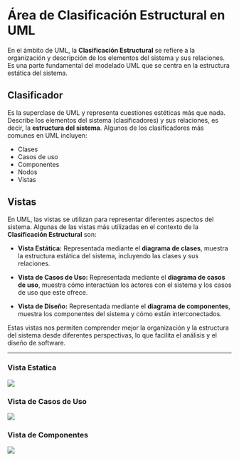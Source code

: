 
# Área de Clasificación Estructural en UML

En el ámbito de UML, la **Clasificación Estructural** se refiere a la organización y descripción de los elementos del sistema y sus relaciones. Es una parte fundamental del modelado UML que se centra en la estructura estática del sistema.

## Clasificador

Es la superclase de UML y representa cuestiones estéticas más que nada. Describe los elementos del sistema (clasificadores) y sus relaciones, es decir, la **estructura del sistema**. Algunos de los clasificadores más comunes en UML incluyen:

- Clases
- Casos de uso
- Componentes
- Nodos
- Vistas

## Vistas

En UML, las vistas se utilizan para representar diferentes aspectos del sistema. Algunas de las vistas más utilizadas en el contexto de la **Clasificación Estructural** son:

- **Vista Estática:** Representada mediante el **diagrama de clases**, muestra la estructura estática del sistema, incluyendo las clases y sus relaciones.

- **Vista de Casos de Uso:** Representada mediante el **diagrama de casos de uso**, muestra cómo interactúan los actores con el sistema y los casos de uso que este ofrece.

- **Vista de Diseño:** Representada mediante el **diagrama de componentes**, muestra los componentes del sistema y cómo están interconectados.

Estas vistas nos permiten comprender mejor la organización y la estructura del sistema desde diferentes perspectivas, lo que facilita el análisis y el diseño de software.


---
### Vista Estatica

![](https://lh7-us.googleusercontent.com/docsz/AD_4nXdGA2YbXHBfFh0NxhOk5gcfAMc5FhZU_MjLKPe3BfPQFX-l_LcI7hNm6z09IzMqUihXF2-wU5OS7VFmnxjd3yC4EwpxEiuUJT2_ZB-DcbN729ourSj38LLeRRf9gCOSAbt9FNUsGnexsDCWDc8K_GFIckoM?key=VReuh94fGGpJZLGsXsGdUQ)
### Vista de Casos de Uso
![](https://lh7-us.googleusercontent.com/docsz/AD_4nXeE2LMj7dD7puQI-vlnvjsBEXJcBeBff_mFKOfOdNmLUrZbpitJrGbtyR4iK6n2AUW01-zzLstnpAhGYmBDpvMOLUlSlIN_G7YHkmhuAu3-DxkwGAKJ_v7VWj5mtOjecBt58np-Cvh4MZNqgxZlqUqy0zhU?key=VReuh94fGGpJZLGsXsGdUQ)
### Vista de Componentes
![](https://lh7-us.googleusercontent.com/docsz/AD_4nXd8KTu98kJ6I_mwmF2lraro9Qs9azbVb-tNK6zK9YHo_YXlbqSidVa0Ad3Fm44O5LaDVW3O8Cgf3meWnk8UfCO9XTKJF0uG5n6KKk8Wgps2FmXu4W-k8Ec_nq9Bhcbhjny9q1sma-MlJI6-GnjKFIci0btH?key=VReuh94fGGpJZLGsXsGdUQ)